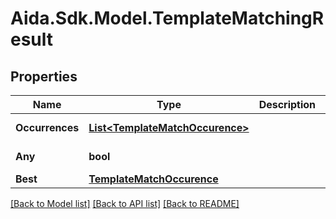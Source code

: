 # Aida.Sdk.Model.TemplateMatchingResult

## Properties

Name | Type | Description | Notes
------------ | ------------- | ------------- | -------------
**Occurrences** | [**List&lt;TemplateMatchOccurence&gt;**](TemplateMatchOccurence.md) |  | [optional] [readonly] 
**Any** | **bool** |  | [optional] [readonly] 
**Best** | [**TemplateMatchOccurence**](TemplateMatchOccurence.md) |  | [optional] 

[[Back to Model list]](../README.md#documentation-for-models) [[Back to API list]](../README.md#documentation-for-api-endpoints) [[Back to README]](../README.md)

